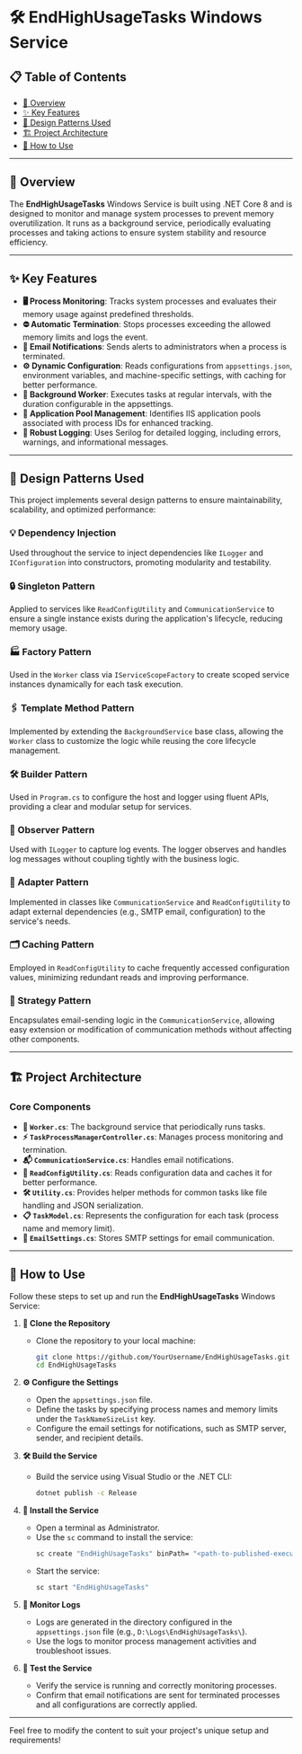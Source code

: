 # 🛠️ EndHighUsageTasks Windows Service

## 📋 Table of Contents
- [📖 Overview](#-overview)
- [✨ Key Features](#-key-features)
- [🧩 Design Patterns Used](#-design-patterns-used)
- [🏗️ Project Architecture](#-project-architecture)
- [🚀 How to Use](#-how-to-use)

---

## 📖 Overview
The **EndHighUsageTasks** Windows Service is built using .NET Core 8 and is designed to monitor and manage system processes to prevent memory overutilization. It runs as a background service, periodically evaluating processes and taking actions to ensure system stability and resource efficiency.

---

## ✨ Key Features
- **🖥️ Process Monitoring**: Tracks system processes and evaluates their memory usage against predefined thresholds.
- **⛔ Automatic Termination**: Stops processes exceeding the allowed memory limits and logs the event.
- **📧 Email Notifications**: Sends alerts to administrators when a process is terminated.
- **⚙️ Dynamic Configuration**: Reads configurations from `appsettings.json`, environment variables, and machine-specific settings, with caching for better performance.
- **🔁 Background Worker**: Executes tasks at regular intervals, with the duration configurable in the appsettings.
- **📂 Application Pool Management**: Identifies IIS application pools associated with process IDs for enhanced tracking.
- **📜 Robust Logging**: Uses Serilog for detailed logging, including errors, warnings, and informational messages.

---

## 🧩 Design Patterns Used

This project implements several design patterns to ensure maintainability, scalability, and optimized performance:

### 💡 Dependency Injection
Used throughout the service to inject dependencies like `ILogger` and `IConfiguration` into constructors, promoting modularity and testability.

### 🔒 Singleton Pattern
Applied to services like `ReadConfigUtility` and `CommunicationService` to ensure a single instance exists during the application's lifecycle, reducing memory usage.

### 🏭 Factory Pattern
Used in the `Worker` class via `IServiceScopeFactory` to create scoped service instances dynamically for each task execution.

### 🖇️ Template Method Pattern
Implemented by extending the `BackgroundService` base class, allowing the `Worker` class to customize the logic while reusing the core lifecycle management.

### 🛠️ Builder Pattern
Used in `Program.cs` to configure the host and logger using fluent APIs, providing a clear and modular setup for services.

### 👀 Observer Pattern
Used with `ILogger` to capture log events. The logger observes and handles log messages without coupling tightly with the business logic.

### 🔌 Adapter Pattern
Implemented in classes like `CommunicationService` and `ReadConfigUtility` to adapt external dependencies (e.g., SMTP email, configuration) to the service's needs.

### 🗂️ Caching Pattern
Employed in `ReadConfigUtility` to cache frequently accessed configuration values, minimizing redundant reads and improving performance.

### 🎯 Strategy Pattern
Encapsulates email-sending logic in the `CommunicationService`, allowing easy extension or modification of communication methods without affecting other components.

---

## 🏗️ Project Architecture

### Core Components
- **🔄 `Worker.cs`**: The background service that periodically runs tasks.
- **⚡ `TaskProcessManagerController.cs`**: Manages process monitoring and termination.
- **📬 `CommunicationService.cs`**: Handles email notifications.
- **📂 `ReadConfigUtility.cs`**: Reads configuration data and caches it for better performance.
- **🛠️ `Utility.cs`**: Provides helper methods for common tasks like file handling and JSON serialization.
- **📋 `TaskModel.cs`**: Represents the configuration for each task (process name and memory limit).
- **📧 `EmailSettings.cs`**: Stores SMTP settings for email communication.

---

## 🚀 How to Use

Follow these steps to set up and run the **EndHighUsageTasks** Windows Service:

1. **📂 Clone the Repository**
   - Clone the repository to your local machine:
     ```bash
     git clone https://github.com/YourUsername/EndHighUsageTasks.git
     cd EndHighUsageTasks
     ```

2. **⚙️ Configure the Settings**
   - Open the `appsettings.json` file.
   - Define the tasks by specifying process names and memory limits under the `TaskNameSizeList` key.
   - Configure the email settings for notifications, such as SMTP server, sender, and recipient details.

3. **🛠️ Build the Service**
   - Build the service using Visual Studio or the .NET CLI:
     ```bash
     dotnet publish -c Release
     ```

4. **🔧 Install the Service**
   - Open a terminal as Administrator.
   - Use the `sc` command to install the service:
     ```bash
     sc create "EndHighUsageTasks" binPath= "<path-to-published-executable>"
     ```
   - Start the service:
     ```bash
     sc start "EndHighUsageTasks"
     ```

5. **📜 Monitor Logs**
   - Logs are generated in the directory configured in the `appsettings.json` file (e.g., `D:\Logs\EndHighUsageTasks\`).
   - Use the logs to monitor process management activities and troubleshoot issues.

6. **🔁 Test the Service**
   - Verify the service is running and correctly monitoring processes.
   - Confirm that email notifications are sent for terminated processes and all configurations are correctly applied.

---

Feel free to modify the content to suit your project's unique setup and requirements!
